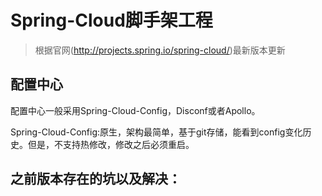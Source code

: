 # Spring-Cloud脚手架工程

> 根据官网(http://projects.spring.io/spring-cloud/)最新版本更新

## 配置中心

配置中心一般采用Spring-Cloud-Config，Disconf或者Apollo。

Spring-Cloud-Config:原生，架构最简单，基于git存储，能看到config变化历史。但是，不支持热修改，修改之后必须重启。

[](https://github.com/HashZhang/ScanfoldAll/blob/master/doc/spring/spring-cloud/spring-cloud-config.jpg)

## 之前版本存在的坑以及解决：


